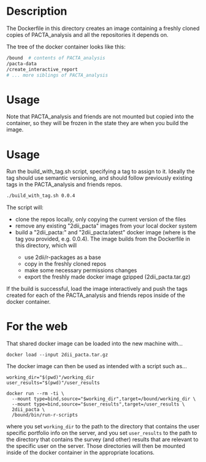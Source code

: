 # Description

The Dockerfile in this directory creates an image containing a freshly cloned
copies of PACTA_analysis and all the repositories it depends on.

The tree of the docker container looks like this:

```bash
/bound  # contents of PACTA_analysis
/pacta-data
/create_interactive_report
# ... more siblings of PACTA_analysis
```

# Usage

Note that PACTA_analysis and friends are not mounted but copied into the
container, so they will be frozen in the state they are when you build
the image.

# Usage

Run the build_with_tag.sh script, specifying a tag to assign
to it. Ideally the tag should use semantic versioning, and should follow
previously existing tags in the PACTA_analysis and friends repos.

```bash
./build_with_tag.sh 0.0.4
```

The script will:

- clone the repos locally, only copying the current version of the files
- remove any existing "2dii_pacta" images from your local docker system
- build a "2dii_pacta:<tag>" and "2dii_pacta:latest" docker image (where <tag>
is the tag you provided, e.g. 0.0.4). The image builds from the Dockerfile
in this directory, which will
  - use 2dii/r-packages as a base
  - copy in the freshly cloned repos
  - make some necessary permissions changes
  - export the freshly made docker image gzipped (2dii_pacta.tar.gz)

If the build is successful, load the image interactively and push the tags
created for each of the PACTA_analysis and friends repos inside of the
docker container.


# For the web


That shared docker image can be loaded into the new machine with...

```docker load --input 2dii_pacta.tar.gz```

The docker image can then be used as intended with a script such as...

```
working_dir="$(pwd)"/working_dir
user_results="$(pwd)"/user_results

docker run --rm -ti \
  --mount type=bind,source="$working_dir",target=/bound/working_dir \
  --mount type=bind,source="$user_results",target=/user_results \
  2dii_pacta \
  /bound/bin/run-r-scripts
```

where you set `working_dir` to the path to the directory that contains the
user specific portfolio info on the server, and you set `user_results` to
the path to the directory that contains the survey (and other) results that
are relevant to the specific user on the server. Those directories will then
be mounted inside of the docker container in the appropriate locations.
